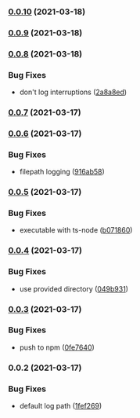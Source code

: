 ### [0.0.10](https://github.com/yourheights/contentful-migrator/compare/0.0.9...0.0.10) (2021-03-18)

### [0.0.9](https://github.com/yourheights/contentful-migrator/compare/0.0.8...0.0.9) (2021-03-18)

### [0.0.8](https://github.com/yourheights/contentful-migrator/compare/0.0.7...0.0.8) (2021-03-18)


### Bug Fixes

* don't log interruptions ([2a8a8ed](https://github.com/yourheights/contentful-migrator/commit/2a8a8ed962fa999525361562c0a4ad5dd979c173))

### [0.0.7](https://github.com/yourheights/contentful-migrator/compare/0.0.6...0.0.7) (2021-03-17)

### [0.0.6](https://github.com/yourheights/contentful-migrator/compare/0.0.5...0.0.6) (2021-03-17)


### Bug Fixes

* filepath logging ([916ab58](https://github.com/yourheights/contentful-migrator/commit/916ab584f4644f4559b866dc8943673c254a4d55))

### [0.0.5](https://github.com/yourheights/contentful-migrator/compare/0.0.4...0.0.5) (2021-03-17)


### Bug Fixes

* executable with ts-node ([b071860](https://github.com/yourheights/contentful-migrator/commit/b071860e756a3418730f444c62105e560a4fb1f3))

### [0.0.4](https://github.com/yourheights/contentful-migrator/compare/0.0.3...0.0.4) (2021-03-17)


### Bug Fixes

* use provided directory ([049b931](https://github.com/yourheights/contentful-migrator/commit/049b931bfffdae347144e41c780ea3ecd34d54ff))

### [0.0.3](https://github.com/yourheights/contentful-migrator/compare/0.0.2...0.0.3) (2021-03-17)


### Bug Fixes

* push to npm ([0fe7640](https://github.com/yourheights/contentful-migrator/commit/0fe7640eb4f2e686864e2947079bc859ded4a507))

### 0.0.2 (2021-03-17)


### Bug Fixes

* default log path ([1fef269](https://github.com/yourheights/contentful-migrator/commit/1fef26933bb2f55903e90e614f80076735b0414d))

